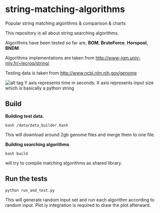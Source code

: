 # string-matching-algorithms
Popular string matching algorithms &amp; comparison &amp; charts


This repository is all about string searching algorithms.

Algorithms have been tested so far are, **BOM**, **BruteForce**, **Horspool**, **BNDM**.

Algorithms implementations are taken from http://www-igm.univ-mlv.fr/~lecroq/string/

Testing data is taken from http://www.ncbi.nlm.nih.gov/genome

![alt tag](https://raw.github.com/m00dy/string-matching-algorithms/master/string_search_algorithms.png)
Y axis represents time in seconds.
X axis represents input size which is basically a python string


Build
--------------

**Building test data.**


```
bash /data/data_builder.bash
```

This will download around 2gb genome files and merge them to one file.

**Building searching algorithms**


```
bash build
```

will try to compile matching algorithms as shared library.


Run the tests
--------------


```
python run_and_test.py
```


This will generate random input set and run each algorithm according to random input. 
Plot.ly integration is required to draw the plot afterward.

